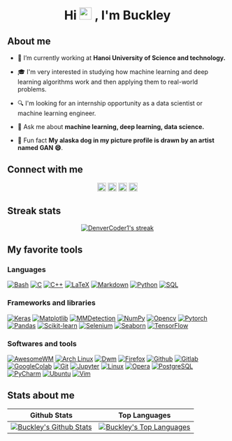 <h1 align="center">Hi 
    <img src="https://media.giphy.com/media/hvRJCLFzcasrR4ia7z/giphy.gif" width="28">
  , I'm Buckley</h1>
  
## About me

- 🏫 I’m currently working at **Hanoi University of Science and technology.**

- 🎓 I'm very interested in studying how machine learning and deep learning algorithms work and then applying them to real-world problems. 

- 🔍 I'm looking for an internship opportunity as a data scientist or machine learning engineer. 

- 💬 Ask me about **machine learning, deep learning, data science.**

- 🌠 Fun fact **My alaska dog in my picture profile is drawn by an artist named GAN :smile:**.

## Connect with me
<p align="center">
    <a href="https://kaggle.com/phudoanngoc"><img alt="Kaggle" title="Kaggle" src="https://img.shields.io/badge/-Kaggle-red?style=social&logo=kaggle&logoColor=blue" height=20 /></a>
     <a href="https://leetcode.com/BuckleyDoan/"><img alt="Leetcode" title="Leetcode" src="https://img.shields.io/badge/-Leetcode-red/?style=social&logo=leetcode&logoColor=yellow" height=20 /></a>
    <a href="https://codeforces.com/profile/cuchikun"><img alt="Codeforces" title="Codeforces" src="https://img.shields.io/badge/-Codeforces-red?style=social&logo=codeforces&logoColor=purple" height=20 /></a>
    <a href="https://www.linkedin.com/in/ngocphucck/"><img alt="Linkedin" title="Linkedin" src="https://img.shields.io/badge/-Linkedin-red?style=social&logo=linkedin&logoColor=blue" height=20 /></a>
</p>

## Streak stats

<!-- GitHub Readme Streak Stats - https://github.com/DenverCoder1/github-readme-streak-stats -->
<p align="center">
  <a href="https://github.com/DenverCoder1/github-readme-streak-stats">
    <img title="🔥 Get streak stats for your profile at git.io/streak-stats" alt="DenverCoder1's streak" src="https://github-readme-streak-stats.herokuapp.com/?user=ngocphucck&theme=monokai-metallian&hide_border=true"/>
  </a>
</p>

## My favorite tools

### Languages

<p>
    <a href="https://en.wikipedia.org/wiki/Assembly_language" src="https://img.shields.io/badge/Assembly%20-%23525252.svg?logo=mega&logoColor=white"></a>
    <a href="https://en.wikipedia.org/wiki/Bash_%28Unix_shell%29"><img alt="Bash" src="https://img.shields.io/badge/Bash%20-%23121011.svg?logo=gnu-bash&logoColor=white"></a>
    <a href="https://en.wikipedia.org/wiki/C_(programming_language)"><img alt="C" src="https://img.shields.io/badge/C%20-%232370ED.svg?logo=c&logoColor=white"></a>
    <a href="https://en.wikipedia.org/wiki/C%2B%2B"><img alt="C++" src="https://img.shields.io/badge/C++%20-%2300599C.svg?logo=c%2B%2B&logoColor=white"></a>
    <a href="https://latex.wikia.org/wiki/LaTeX_language"><img alt="LaTeX" src="https://img.shields.io/badge/LaTeX%20-%23008080.svg?logo=LaTeX&logoColor=white"></a>
    <a href="https://en.wikipedia.org/wiki/Markdown"><img alt="Markdown" src="https://img.shields.io/badge/Markdown-%23000000.svg?logo=markdown&logoColor=white"></a>
    <a href="https://en.wikipedia.org/wiki/Python_%28programming_language%29"><img alt="Python" src="https://img.shields.io/badge/Python%20-%2314354C.svg?logo=python&logoColor=white"></a>
    <a href="https://en.wikipedia.org/wiki/SQL"><img alt="SQL" src="https://img.shields.io/badge/SQL%20-%23025E8C.svg?logo=amazon-dynamodb&logoColor=white"></a>
</p>
    
### Frameworks and libraries
<p>
    <a href="https://keras.io/getting_started/"><img alt="Keras" src="https://img.shields.io/badge/Keras%20-%23D00000.svg?logo=Keras&logoColor=white"></a>
    <a href="https://matplotlib.org/"><img alt="Matplotlib" src="https://img.shields.io/badge/-Matplotlib-CB2029?logo=matplotlib&logoColor=white"></a>
    <a href="https://mmdetection.readthedocs.io/en/latest/"><img alt="MMDetection" src="https://img.shields.io/badge/-MMDetection-175DDC?logo=mmdetection&logoColor=white"></a>
    <a href="https://numpy.org/"><img alt="NumPy" src="https://img.shields.io/badge/Numpy%20-%23013243.svg?logo=numpy&logoColor=white"></a> 
    <a href="https://opencv.org/"><img alt="Opencv" src="https://img.shields.io/badge/OpenCV%20-%23000000.svg?logo=opencv&logoColor=white"></a>
    <a href="https://pytorch.org/"><img alt="Pytorch" src="https://img.shields.io/badge/-Pytorch-FB542B?logo=pytorch&logoColor=white"></a>
    <a href="https://pandas.pydata.org/"><img alt="Pandas" src="https://img.shields.io/badge/Pandas%20-%23150458.svg?logo=pandas&logoColor=white"></a>
    <a href="https://scikit-learn.org/stable/index.html"><img alt="Scikit-learn" src="https://img.shields.io/badge/ScikitLearn%20-%233B5526.svg?logo=scikit-learn&logoColor=white"></a>
    <a href="https://www.selenium.dev/"><img alt="Selenium" src="https://img.shields.io/badge/Selenium%20-%23327FC7.svg?logo=selenium&logoColor=white"></a>
    <a href="https://seaborn.pydata.org/"><img alt="Seaborn" src="https://img.shields.io/badge/Seaborn%20-%23430098.svg?logo=seaborn&logoColor=white"></a>
    <a href="https://www.tensorflow.org/"><img alt="TensorFlow" src="https://img.shields.io/badge/TensorFlow%20-%23FF6F00.svg?logo=TensorFlow&logoColor=white"></a>
</p>
    
### Softwares and tools
<p>
    <a href="https://awesomewm.org/"><img alt="AwesomeWM" src="https://img.shields.io/badge/AwesomeWM-DD1100.svg?logo=awesomeWM&logoColor=white"></a>
    <a href="https://archlinux.org/"><img alt="Arch Linux" src="https://img.shields.io/badge/Arch%20Linux-1793D1.svg?logo=arch-linux&logoColor=white"></a>
    <a href="dwm.suckless.org/"><img alt="Dwm" src="https://img.shields.io/badge/-DWM-302E31?logo=dwm&logoColor=white"></a>
    <a href="https://www.mozilla.org/en-US/firefox/new/"><img alt="Firefox" src="https://img.shields.io/badge/Firefox%20-%2320232a.svg?logo=firefox&logoColor=%2361DAFB"></a>
    <a href="https://github.com"><img alt="Github" src="https://img.shields.io/badge/Github-000000.svg?logo=github&logoColor=white"></a>
    <a href="https://about.gitlab.com/"><img alt="Gitlab" src="https://img.shields.io/badge/Gitlab-FF6C37?logo=gitlab&logoColor=white"></a>
    <a href="colab.research.google.com/"><img alt="GoogleColab" src="https://img.shields.io/badge/-Google%20Colab%20-%23010101.svg?logo=Google%20Colab&logoColor=white"></a>
    <a href="https://git-scm.com/"><img alt="Git" src="https://img.shields.io/badge/Git%20-%23F05033.svg?logo=git&logoColor=white"></a>
    <a href="https://jupyter.org/"><img alt="Jupyter" src="https://img.shields.io/badge/Jupyter%20-%23F37626.svg?logo=Jupyter&logoColor=white"></a>
    <a href="https://www.linux.org/"><img alt="Linux" src="https://img.shields.io/badge/-Linux-141E24?logo=linux&logoColor=white"></a>
    <a href="https://www.opera.com/"><img alt="Opera" src ="https://img.shields.io/badge/Opera-%234ea94b.svg?logo=opera&logoColor=white"></a>
    <a href="https://www.postgresql.org/"><img alt="PostgreSQL" src ="https://img.shields.io/badge/PostgreSQL-%23316192.svg?logo=postgresql&logoColor=white"></a>
    <a href="https://www.jetbrains.com/pycharm/"><img alt="PyCharm" src="https://img.shields.io/badge/PyCharm-0078d7.svg?logo=PyCharm&logoColor=white"></a>
    <a href="https://ubuntu.com/"><img alt="Ubuntu" src="https://img.shields.io/badge/-Ubuntu-FE7A16?logo=ubuntu&logoColor=white"></a>
    <a href="https://www.vim.org/"><img alt="Vim" src="https://img.shields.io/badge/Vim-%2334A853.svg?logo=Vim&logoColor=white"></a>
</p>

## Stats about me

<!-- https://github.com/anuraghazra/github-readme-stats -->
|Github Stats | Top Languages |
|-------------|---------------|
|<a href="https://github.com/anuraghazra/github-readme-stats"><img alt="Buckley's Github Stats" src="https://denvercoder1-github-readme-stats.vercel.app/api?username=ngocphucck&show_icons=true&count_private=true&theme=react&hide_border=true&bg_color=1F222E&title_color=F85D7F&icon_color=F8D866" /></a>|<a href="https://github.com/anuraghazra/github-readme-stats"><img alt="Buckley's Top Languages" src="https://denvercoder1-github-readme-stats.vercel.app/api/top-langs/?username=ngocphucck&langs_count=8&layout=compact&theme=react&hide_border=true&bg_color=1F222E&title_color=F85D7F&icon_color=F8D866" /></a>|
